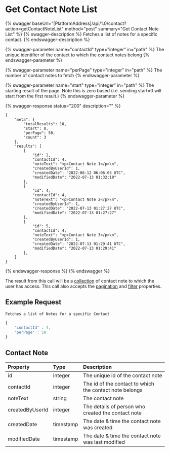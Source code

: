 # Get Contact Note List

{% swagger baseUrl="[PlatformAddress]/api/1.0/contact?action=getContactNoteList" method="post" summary="Get Contact Note List" %}
{% swagger-description %}
Fetches a list of notes for a specific contact.
{% endswagger-description %}

{% swagger-parameter name="contactId" type="integer" in="path" %}
The unique identifier of the contact to which the contact notes belong
{% endswagger-parameter %}

{% swagger-parameter name="perPage" type="integer" in="path" %}
The number of contact notes to fetch
{% endswagger-parameter %}

{% swagger-parameter name="start" type="integer" in="path" %}
The starting result of the page. Note this is zero based (i.e. sending start=0 will start from the first result.)
{% endswagger-parameter %}

{% swagger-response status="200" description="" %}
```
{
    "meta": {
        "totalResults": 10,
        "start": 0,
        "perPage": 50,
        "count": 3
    },
    "results": [
        {
            "id": 2,
            "contactId": 4,
            "noteText": "<p>Contact Note 1</p>\n",
            "createdByUserId": 1,
            "createdDate": "2022-06-12 06:06:03 UTC",
            "modifiedDate": "2022-07-13 01:32:10"
        },
        {
            "id": 4,
            "contactId": 4,
            "noteText": "<p>Contact Note 2</p>\n",
            "createdByUserId": 1,
            "createdDate": "2022-07-13 01:27:27 UTC",
            "modifiedDate": "2022-07-13 01:27:27"
        },
        {
            "id": 5,
            "contactId": 4,
            "noteText": "<p>Contact Note 3</p>\n",
            "createdByUserId": 1,
            "createdDate": "2022-07-13 01:29:41 UTC",
            "modifiedDate": "2022-07-13 01:29:41"
        },
    ]
}

```
{% endswagger-response %}
{% endswagger %}

The result from this call will be a [collection](../getting-started/interpreting-the-response/collections.md)  of contact note to which the user has access. This call also accepts the [pagination](../../getting-started/interpreting-the-response/pagination.md) and [filter](../../getting-started/interpreting-the-response/filtering.md) properties.

## Example Request

`Fetches a list of Notes for a specific Contact`

```javascript
{
    "contactId" : 4,
    "perPage" : 50
}
```
## Contact Note

| Property | Type | Description |
| :--- | :--- | :--- |
| id | integer | The unique id of the contact note |
| contactId | integer | The id of the contact to which the contact note belongs |
| noteText | string | The contact note |
| createdByUserId | integer |  The details of person who created the contact note |
| createdDate | timestamp |  The date & time the contact note was created |
| modifiedDate |timestamp | The date & time the contact note was last modified |